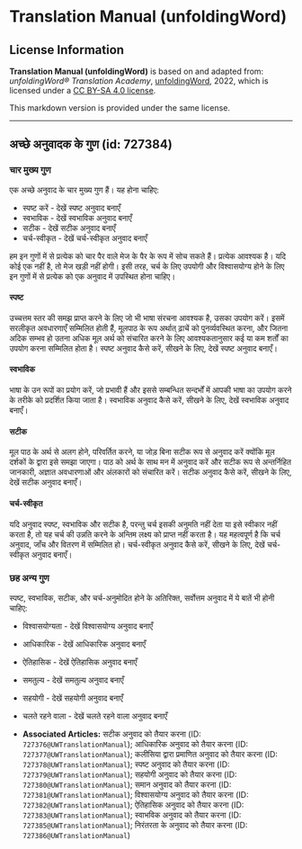 # Translation Manual (unfoldingWord)

## License Information

**Translation Manual (unfoldingWord)** is based on and adapted from: _unfoldingWord® Translation Academy_, [unfoldingWord](https://unfoldingword.org/utw), 2022, which is licensed under a [CC BY-SA 4.0 license](https://creativecommons.org/licenses/by-sa/4.0/legalcode.en).

This markdown version is provided under the same license.



--------------------------------

## अच्छे अनुवादक के गुण (id: 727384)

### चार मुख्य गुण

एक अच्छे अनुवाद के चार मुख्य गुण हैं। यह होना चाहिए:

* स्पष्ट करें \- देखें स्पष्ट अनुवाद बनाएँ
* स्वभाविक \- देखें स्वभाविक अनुवाद बनाएँ
* सटीक \- देखें सटीक अनुवाद बनाएँ
* चर्च\-स्वीकृत \- देखें चर्च\-स्वीकृत अनुवाद बनाएँ

हम इन गुणों में से प्रत्येक को चार पैर वाले मेज के पैर के रूप में सोच सकते हैं। प्रत्येक आवश्यक है। यदि कोई एक नहीं है, तो मेज खड़ी नहीं होगी। इसी तरह, चर्च के लिए उपयोगी और विश्वासयोग्य होने के लिए इन गुणों में से प्रत्येक को एक अनुवाद में उपस्थित होना चाहिए।

#### स्पष्ट

उच्चत्तम स्तर की समझ प्राप्त करने के लिए जो भी भाषा संरचना आवश्यक है, उसका उपयोग करें। इसमें सरलीकृत अवधारणाएँ सम्मिलित होती हैं, मूलपाठ के रूप अर्थात् ढ़ाचें को पुनर्व्यवस्थित करना, और जितना अदिक सम्भव हो उतना अधिक मूल अर्थ को संचारित करने के लिए आवश्यकतानुसार कई या कम शर्तों का उपयोग करना सम्मिलित होता है। स्पष्ट अनुवाद कैसे करें, सीखने के लिए, देखें स्पष्ट अनुवाद बनाएँ।

#### स्वभाविक

भाषा के उन रूपों का प्रयोग करें, जो प्रभावी हैं और इससे सम्बन्धित सन्दर्भों में आपकी भाषा का उपयोग करने के तरीके को प्रदर्शित किया जाता है। स्वभाविक अनुवाद कैसे करें, सीखने के लिए, देखें स्वभाविक अनुवाद बनाएँ।

#### सटीक

मूल पाठ के अर्थ से अलग होने, परिवर्तित करने, या जोड़ बिना सटीक रूप से अनुवाद करें क्योंकि मूल दर्शकों के द्वारा इसे समझा जाएगा। पाठ को अर्थ के साथ मन में अनुवाद करें और सटीक रूप से अन्तर्निहित जानकारी, अज्ञात अवधारणाओं और अंलकारों को संचारित करें। सटीक अनुवाद कैसे करें, सीखने के लिए, देखें सटीक अनुवाद बनाएँ।

#### चर्च\-स्वीकृत

यदि अनुवाद स्पष्ट, स्वभाविक और सटीक है, परन्तु चर्च इसकी अनुमति नहीं देता या इसे स्वीकार नहीं करता है, तो यह चर्च की उन्नति करने के अन्तिम लक्ष्य को प्राप्त नहीं करता है। यह महत्वपूर्ण है कि चर्च अनुवाद, जाँच और वितरण में सम्मिलित हो। चर्च\-स्वीकृत अनुवाद कैसे करें, सीखने के लिए, देखें चर्च\-स्वीकृत अनुवाद बनाएँ।

### छह अन्य गुण

स्पष्ट, स्वभाविक, सटीक, और चर्च\-अनुमोदित होने के अतिरिक्त, सर्वोत्तम अनुवाद में ये बातें भी होनी चाहिए:

* विश्वासयोग्यता \- देखें विश्वासयोग्य अनुवाद बनाएँ
* आधिकारिक \- देखें आधिकारिक अनुवाद बनाएँ
* ऐतिहासिक \- देखें ऐतिहासिक अनुवाद बनाएँ
* समतुल्य \- देखें समतुल्य अनुवाद बनाएँ
* सहयोगी \- देखें सहयोगी अनुवाद बनाएँ
* चलते रहने वाला \- देखें चलते रहने वाला अनुवाद बनाएँ

* **Associated Articles:** सटीक अनुवाद को तैयार करना (ID: `727376@UWTranslationManual`); आधिकारिक अनुवाद को तैयार करना (ID: `727377@UWTranslationManual`); कलीसिया द्वारा प्रमाणित अनुवाद को तैयार करना (ID: `727378@UWTranslationManual`); स्पष्ट अनुवाद को तैयार करना (ID: `727379@UWTranslationManual`); सहयोगी अनुवाद को तैयार करना (ID: `727380@UWTranslationManual`); समान अनुवाद को तैयार करना (ID: `727381@UWTranslationManual`); विश्वासयोग्य अनुवाद को तैयार करना (ID: `727382@UWTranslationManual`); ऐतिहासिक अनुवाद को तैयार करना (ID: `727383@UWTranslationManual`); स्वाभविक अनुवाद को तैयार करना (ID: `727385@UWTranslationManual`); निरंतरता के अनुवाद को तैयार करना (ID: `727386@UWTranslationManual`)

